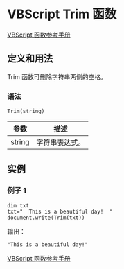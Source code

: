 # VBScript Trim 函数

[VBScript 函数参考手册](/vbscript/vbscript_ref_functions.asp "VBScript 函数")

## 定义和用法

Trim 函数可删除字符串两侧的空格。

### 语法

```
Trim(string)
```

| 参数 | 描述 |
| --- | --- |
| string | 字符串表达式。 |

## 实例

### 例子 1

```
dim txt
txt="  This is a beautiful day!  "
document.write(Trim(txt))
```

输出：

```
"This is a beautiful day!"
```

[VBScript 函数参考手册](/vbscript/vbscript_ref_functions.asp "VBScript 函数")


